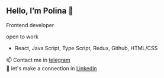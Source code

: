 <h2> Hello, I’m Polina 👋 </h2>

 Frontend developer<br>

 open to work<br>
 
 * React, Java Script, Type Script, Redux, Github, HTML/CSS<br>
 
📫 Contact me in [telegram](https://t.me/Pollyaley) <br>
🤝 let's make a connection in [Linkedin](https://www.linkedin.com/in/polina-aleinikova/)<br>
